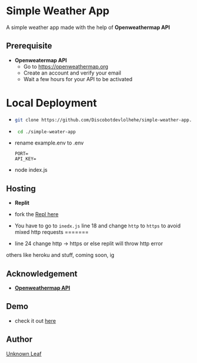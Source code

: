 # Simple Weather App

A simple weather app made with the help of **Openweathermap API**

## Prerequisite
* **Openweatermap API**
  - Go to https://openweathermap.org
  - Create an account and verify your email
  - Wait a few hours for your API to be activated

# Local Deployment

- ```bash
  git clone https://github.com/Discobotdevlolhehe/simple-weather-app.git
  ```
- ```bash
   cd ./simple-weater-app
   ```
- rename example.env to .env
  ```dotenv
  PORT= 
  API_KEY=
  ```
- node index.js

## Hosting

* **Replit**
- fork the [Repl here](https://replit.com/@Replitcom7/weather-app)

- You have to go to `inedx.js` line 18 and change `http` to `https` to avoid mixed http requests
=======
- line 24 change http -> https or else replit will throw http error


others like heroku and stuff, coming soon, ig

## Acknowledgement
* [**Openweathermap API**](http://openweathermap.org)

## Demo
- check it out [here](https://9c53758a-153e-467f-b7f0-35ef7eff04a0-00-2ecq9lfind4bq.sisko.replit.dev/)

## Author

[Unknown Leaf](https://github.com/Discobotdevlolhehe)
